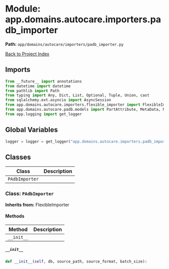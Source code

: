 # Module: app.domains.autocare.importers.padb_importer

**Path:** `app/domains/autocare/importers/padb_importer.py`

[Back to Project Index](../../../../../index.md)

## Imports
```python
from __future__ import annotations
from datetime import datetime
from pathlib import Path
from typing import Any, Dict, List, Optional, Tuple, Union, cast
from sqlalchemy.ext.asyncio import AsyncSession
from app.domains.autocare.importers.flexible_importer import FlexibleImporter, SourceFormat, detect_source_format
from app.domains.autocare.padb.models import PartAttribute, MetaData, MeasurementGroup, MetaUOMCode, PartAttributeAssignment, MetaUomCodeAssignment, ValidValue, ValidValueAssignment, Style, PartAttributeStyle, PartTypeStyle, PAdbVersion
from app.logging import get_logger
```

## Global Variables
```python
logger = logger = get_logger("app.domains.autocare.importers.padb_importer")
```

## Classes

| Class | Description |
| --- | --- |
| `PAdbImporter` |  |

### Class: `PAdbImporter`
**Inherits from:** FlexibleImporter

#### Methods

| Method | Description |
| --- | --- |
| `__init__` |  |

##### `__init__`
```python
def __init__(self, db, source_path, source_format, batch_size):
```
